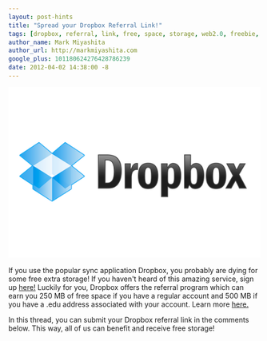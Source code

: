 ```yaml
---
layout: post-hints
title: "Spread your Dropbox Referral Link!"
tags: [dropbox, referral, link, free, space, storage, web2.0, freebie, edu]
author_name: Mark Miyashita
author_url: http://markmiyashita.com
google_plus: 101180624276428786239
date: 2012-04-02 14:38:00 -8
---
```


<img class="clear blog-image full-border" src="/images/dropbox.png" title="Logo">

If you use the popular sync application Dropbox, you probably are dying for some free extra storage! If you haven't heard of this amazing service, sign up <a href="http://db.tt/bWYiiBmI">here!</a> Luckily for you, Dropbox offers the referral program which can earn you 250 MB of free space if you have a regular account and 500 MB if you have a .edu address associated with your account. Learn more <a href="https://www.dropbox.com/referrals">here.</a>

In this thread, you can submit your Dropbox referral link in the comments below. This way, all of us can benefit and receive free storage!
